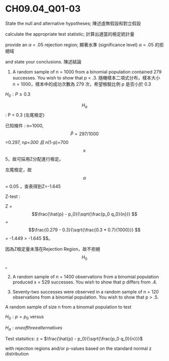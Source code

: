 # CH09.04_Q01-03 #

State the null and alternative hypotheses; 陳述虛無假設和對立假設

calculate the appropriate test statistic; 計算出適當的檢定統計量

provide an $\alpha$ = .05 rejection region; 顯著水準 (significance level) $\alpha$ = .05 的拒絕域

and state your conclusions. 陳述結論

1. A random sample of n = 1000 from a binomial population contained 279 successes.
You wish to show that p < .3. 隨機樣本二項式分布，樣本大小 n = 1000，樣本中的成功次數為 279 次，希望檢驗比例 p 是否小於 0.3 

$H_0 : P \ge 0.3$ 

$$H_a$$ : P < 0.3 (左尾檢定) 

已知條件 : n=1000, $$\hat{P} =297/1000 $$=0.297, n*p=300 且 n*(1-p)=700 $$\ge $$ 5，故可採用Z分配進行檢定。  

左尾檢定，故 $$\alpha $$ = 0.05 ，查表得到Z=-1.645 

Z-test :  

Z = $$\frac{\hat{p} - p_0}{\sqrt{\frac{p_0 q_0}{n}}} $$ = $$\frac{0.279 - 0.3}{\sqrt{\frac{0.3 * 0.7}{1000}}} $$ = -1.449 > -1.645 $$。     

因為Z檢定量未落在Rejection Region，故不拒絕 $$H_{0} $$ 。   











2. A random sample of n = 1400 observations from a binomial population produced x = 529 successes.
You wish to show that p differs from .4.

3. Seventy-two successes were observed in a random sample of n = 120 observations from a binomial population.
You wish to show that p > .5.





A random sample of size n from a binomail population to test

$H_0: p = p_0$ versus

$H_a: one of three alternatives$

Test statsitics: z = $\frac{\hat{p} - p_0}{\sqrt{\frac{p_0 q_0}{n}}}$

with rejection regions and/or p-values based on the standard normal z distribution


